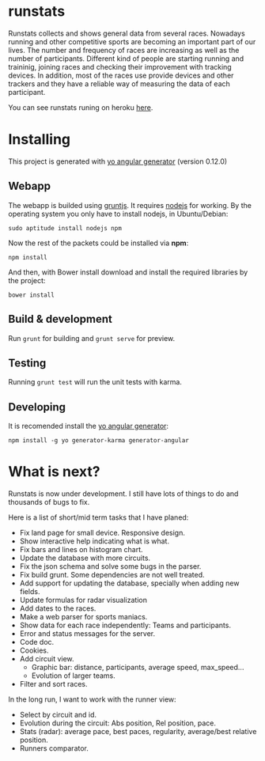 # runstats
Runstats collects and shows general data from several races.
Nowadays running and other competitive sports are becoming an important part of our lives.
The number and frequency of races are increasing as well as the number of participants.
Different kind of people are starting running and traininig,
joining races and checking their improvement with tracking devices.
In addition, most of the races use provide devices and other
trackers and they have a reliable way of measuring the data of each participant.

You can see runstats runing on heroku [here](http://runstatsclient.herokuapp.com/).

# Installing
This project is generated with [yo angular generator](https://github.com/yeoman/generator-angular)
(version 0.12.0)

## Webapp

The webapp is builded using [gruntjs](http://gruntjs.com/). It requires [nodejs](https://nodejs.org/) for working.
By the operating system you only have to install nodejs, in Ubuntu/Debian:

```
sudo aptitude install nodejs npm
```

Now the rest of the packets could be installed via __npm__:

```
npm install
```

And then, with Bower install download and install the required libraries by the project:

```
bower install
```

## Build & development

Run `grunt` for building and `grunt serve` for preview.

## Testing

Running `grunt test` will run the unit tests with karma.

## Developing

It is recomended install the [yo angular generator](https://github.com/yeoman/generator-angular):

```
npm install -g yo generator-karma generator-angular
```

# What is next?
Runstats is now under development. I still have lots of things to do and thousands of bugs to fix.

Here is a list of short/mid term tasks that I have planed:

- Fix land page for small device. Responsive design.
- Show interactive help indicating what is what.
- Fix bars and lines on histogram chart.
- Update the database with more circuits.
- Fix the json schema and solve some bugs in the parser.
- Fix build grunt. Some dependencies are not well treated.
- Add support for updating the database, specially when adding new fields.
- Update formulas for radar visualization
- Add dates to the races.
- Make a web parser for sports maniacs.
- Show data for each race independently: Teams and participants.
- Error and status messages for the server.
- Code doc.
- Cookies.
- Add circuit view.
	- Graphic bar: distance, participants, average speed, max_speed...
	- Evolution of larger teams.
- Filter and sort races.


In the long run, I want to work with the runner view:

- Select by circuit and id.
- Evolution during the circuit: Abs position, Rel position, pace.
- Stats (radar): average pace, best paces, regularity, average/best relative position.
- Runners comparator.
	
